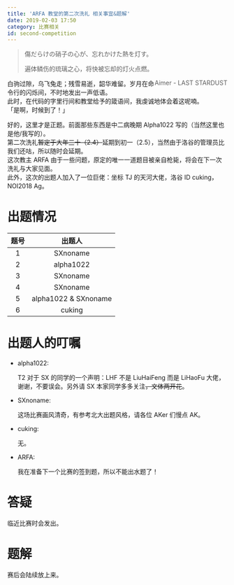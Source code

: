 ```yaml
---
title: 'ARFA 教堂的第二次洗礼 相关事宜&题解'
date: 2019-02-03 17:50
category: 比赛相关
id: second-competition
---
```

<style>
.lyric:hover, .lyric-from:hover {
  text-shadow: 0 0 1px #fff, 0 0 5px #fff, 0 0 3px #000;
  opacity: 0.5;
  transition: all 0.3s ease;
}
.lyric, .lyric-from {
    transition: all 0.3s ease;
}
</style>

<blockquote class="blockquote-center">
<p class="lyric">傷だらけの硝子の心が、忘れかけた熱を灯す。</p>
<p class="lyric">遍体鳞伤的琉璃之心，将快被忘却的灯火点燃。</p>
<span class="lyric-from" style="float: right; ">Aimer - LAST STARDUST</span>
</blockquote>

白驹过隙，乌飞兔走；残雪易逝，韶华难留。岁月在命令行的闪烁间，不时地发出一声低语。  
此时，在代码的字里行间和教堂给予的箴语间，我虔诚地体会着这呢喃。  
「是啊，时候到了！」
<!--more-->

好的，这里才是正题。前面那些东西是中二病晚期 Alpha1022 写的（当然这里也是他/我写的）。  
第二次洗礼~~暂定于大年三十（2.4）~~延期到初一（2.5），当然由于洛谷的管理员比我们还咕，所以随时会延期。  
这次教主 ARFA 由于一些问题，原定的唯一一道题目被亲自枪毙，将会在下一次洗礼与大家见面。  
此外，这次的出题人加入了一位巨佬：坐标 TJ 的天河大佬，洛谷 ID cuking，NOI2018 Ag。

# 出题情况

|题号|出题人|
|:-:|:-:|
|1|SXnoname|
|2|alpha1022|
|3|SXnoname|
|4|SXnoname|
|5|alpha1022 & SXnoname|
|6|cuking|

# 出题人的叮嘱

- alpha1022:

  T2 对于 SX 的同学的一个声明：LHF 不是 LiuHaiFeng 而是 LiHaoFu 大佬，谢谢，不要误会。另外请 SX 本家同学多多关注~~，文体两开花~~。

- SXnoname:

  这场比赛画风清奇，有参考北大出题风格，请各位 AKer 们慢点 AK。

- cuking:

  无。

- ARFA:

  我在准备下一个比赛的签到题，所以不能出水题了！

# 答疑

临近比赛时会发出。

# 题解

赛后会陆续放上来。
